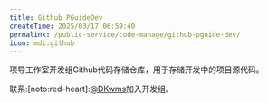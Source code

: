 ```yaml
---
title: Github PGuideDev
createTime: 2025/03/17 06:59:40
permalink: /public-service/code-manage/github-pguide-dev/
icon: mdi:github
---
```



<RepoCard repo="PGuideDev/.github"></RepoCard>
项导工作室开发组Github代码存储仓库，用于存储开发中的项目源代码。

联系:[noto:red-heart]:[@DKwms](/friends/persons/)加入开发组。
